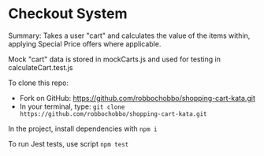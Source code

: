 # Checkout System

Summary: Takes a user "cart" and calculates the value of the items within, applying Special Price offers where applicable. 

Mock "cart" data is stored in mockCarts.js and used for testing in calculateCart.test.js

To clone this repo:
- Fork on GitHub: https://github.com/robbochobbo/shopping-cart-kata.git
- In your terminal, type: ```git clone https://github.com/robbochobbo/shopping-cart-kata.git```

In the project, install dependencies with ```npm i```

To run Jest tests, use script  ```npm test```